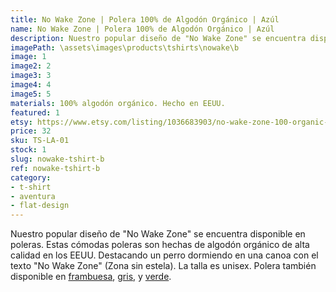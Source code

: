 ```yaml
---
title: No Wake Zone | Polera 100% de Algodón Orgánico | Azúl
name: No Wake Zone | Polera 100% de Algodón Orgánico | Azúl
description: Nuestro popular diseño de "No Wake Zone" se encuentra disponible en poleras. Estas cómodas poleras son hechas de algodón orgánico de alta calidad en los EEUU. Destacando un perro dormiendo en una canoa con el texto "No Wake Zone" (Zona sin estela).
imagePath: \assets\images\products\tshirts\nowake\b
image: 1
image2: 2
image3: 3
image4: 4
image5: 5
materials: 100% algodón orgánico. Hecho en EEUU.
featured: 1
etsy: https://www.etsy.com/listing/1036683903/no-wake-zone-100-organic-cotton-unisex-t
price: 32
sku: TS-LA-01
stock: 1
slug: nowake-tshirt-b
ref: nowake-tshirt-b
category:
- t-shirt
- aventura
- flat-design
---
```

Nuestro popular diseño de "No Wake Zone" se encuentra disponible en poleras. Estas cómodas poleras son hechas de algodón orgánico de alta calidad en los EEUU. Destacando un perro dormiendo en una canoa con el texto "No Wake Zone" (Zona sin estela). La talla es unisex. Polera también disponible en <a href="/es/products/nowake-tshirt-berry" title="No Wake Zone | Polera 100% de Algodón Orgánico | Frambuesa">frambuesa</a>, <a href="/es/products/nowake-tshirt-g" title="No Wake Zone | Polera 100% de Algodón Orgánico | Gris">gris</a>, y <a href="/es/products/nowake-tshirt-moss" title="No Wake Zone | Polera 100% de Algodón Orgánico | Verde">verde</a>.
